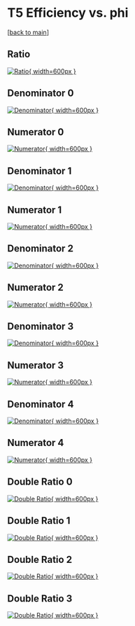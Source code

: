 # T5 Efficiency vs. phi

[[back to main](./)]



## Ratio

[![Ratio](../mtv/var/T5_base_211_-1_eff_phi.png){ width=600px }](../mtv/var/T5_base_211_-1_eff_phi.pdf)

## Denominator 0

[![Denominator](../mtv/den/T5_base_211_-1_eff_phi_den0.png){ width=600px }](../mtv/den/T5_base_211_-1_eff_phi_den0.pdf)

## Numerator 0

[![Numerator](../mtv/num/T5_base_211_-1_eff_phi_num0.png){ width=600px }](../mtv/num/T5_base_211_-1_eff_phi_num0.pdf)

## Denominator 1

[![Denominator](../mtv/den/T5_base_211_-1_eff_phi_den1.png){ width=600px }](../mtv/den/T5_base_211_-1_eff_phi_den1.pdf)

## Numerator 1

[![Numerator](../mtv/num/T5_base_211_-1_eff_phi_num1.png){ width=600px }](../mtv/num/T5_base_211_-1_eff_phi_num1.pdf)

## Denominator 2

[![Denominator](../mtv/den/T5_base_211_-1_eff_phi_den2.png){ width=600px }](../mtv/den/T5_base_211_-1_eff_phi_den2.pdf)

## Numerator 2

[![Numerator](../mtv/num/T5_base_211_-1_eff_phi_num2.png){ width=600px }](../mtv/num/T5_base_211_-1_eff_phi_num2.pdf)

## Denominator 3

[![Denominator](../mtv/den/T5_base_211_-1_eff_phi_den3.png){ width=600px }](../mtv/den/T5_base_211_-1_eff_phi_den3.pdf)

## Numerator 3

[![Numerator](../mtv/num/T5_base_211_-1_eff_phi_num3.png){ width=600px }](../mtv/num/T5_base_211_-1_eff_phi_num3.pdf)

## Denominator 4

[![Denominator](../mtv/den/T5_base_211_-1_eff_phi_den4.png){ width=600px }](../mtv/den/T5_base_211_-1_eff_phi_den4.pdf)

## Numerator 4

[![Numerator](../mtv/num/T5_base_211_-1_eff_phi_num4.png){ width=600px }](../mtv/num/T5_base_211_-1_eff_phi_num4.pdf)

## Double Ratio 0

[![Double Ratio](../mtv/ratio/T5_base_211_-1_eff_phi_ratio0.png){ width=600px }](../mtv/ratio/T5_base_211_-1_eff_phi_ratio0.pdf)

## Double Ratio 1

[![Double Ratio](../mtv/ratio/T5_base_211_-1_eff_phi_ratio1.png){ width=600px }](../mtv/ratio/T5_base_211_-1_eff_phi_ratio1.pdf)

## Double Ratio 2

[![Double Ratio](../mtv/ratio/T5_base_211_-1_eff_phi_ratio2.png){ width=600px }](../mtv/ratio/T5_base_211_-1_eff_phi_ratio2.pdf)

## Double Ratio 3

[![Double Ratio](../mtv/ratio/T5_base_211_-1_eff_phi_ratio3.png){ width=600px }](../mtv/ratio/T5_base_211_-1_eff_phi_ratio3.pdf)

